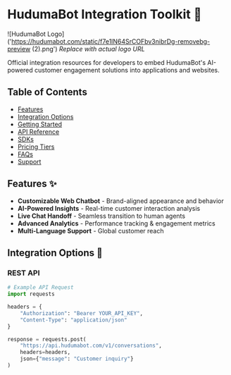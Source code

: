 # HudumaBot Integration Toolkit 🤖

![HudumaBot Logo]('https://hudumabot.com/static/f7e1lN64SrCOFbv3nibrDg-removebg-preview (2).png') *Replace with actual logo URL*

Official integration resources for developers to embed HudumaBot's AI-powered customer engagement solutions into applications and websites.

## Table of Contents
- [Features](#features)
- [Integration Options](#integration-options)
- [Getting Started](#getting-started)
- [API Reference](#api-reference)
- [SDKs](#sdks)
- [Pricing Tiers](#pricing-tiers)
- [FAQs](#faqs)
- [Support](#support)

## Features ✨
- **Customizable Web Chatbot** - Brand-aligned appearance and behavior
- **AI-Powered Insights** - Real-time customer interaction analysis
- **Live Chat Handoff** - Seamless transition to human agents
- **Advanced Analytics** - Performance tracking & engagement metrics
- **Multi-Language Support** - Global customer reach

## Integration Options 🔌
### REST API
```python
# Example API Request
import requests

headers = {
    "Authorization": "Bearer YOUR_API_KEY",
    "Content-Type": "application/json"
}

response = requests.post(
    "https://api.hudumabot.com/v1/conversations",
    headers=headers,
    json={"message": "Customer inquiry"}
)
